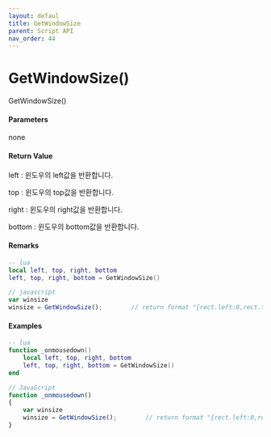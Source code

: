 ```yaml
---
layout: defaul
title: GetWindowSize
parent: Script API
nav_order: 44
---
```

# GetWindowSize\(\)

GetWindowSize\(\)

#### Parameters

none

#### Return Value

left : 윈도우의 left값을 반환합니다.

top : 윈도우의 top값을 반환합니다.

right : 윈도우의 right값을 반환합니다.

bottom : 윈도우의 bottom값을 반환합니다.

#### Remarks



```lua
-- lua
local left, top, right, bottom
left, top, right, bottom = GetWindowSize()
```

```js
// javascript
var winsize
winsize = GetWindowSize();        // return format "{rect.left:0,rect.top:0,rect.right:1920,rect.bottom:1080}"
```

#### 

#### Examples

```lua
-- lua
function _onmousedown()
    local left, top, right, bottom
    left, top, right, bottom = GetWindowSize()
end
```

```js
// JavaScript
function _onmousedown()
{    
    var winsize
    winsize = GetWindowSize();        // return format "{rect.left:0,rect.top:0,rect.right:1920,rect.bottom:1080}"
}
```




